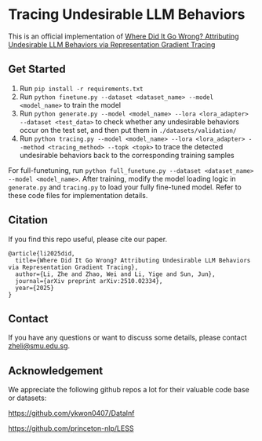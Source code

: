 # Tracing Undesirable LLM Behaviors
This is an official implementation of [Where Did It Go Wrong? Attributing Undesirable LLM Behaviors via Representation Gradient Tracing](https://arxiv.org/pdf/2510.02334)

## Get Started
1. Run `pip install -r requirements.txt`
2. Run `python finetune.py --dataset <dataset_name> --model <model_name>` to train the model
3. Run `python generate.py --model <model_name> --lora <lora_adapter> --dataset <test_data>` to check whether any undesirable behaviors occur on the test set, and then put them in `./datasets/validation/`
4. Run `python tracing.py --model <model_name> --lora <lora_adapter> --method <tracing_method> --topk <topk>` to trace the detected undesirable behaviors back to the corresponding training samples

For full-funetuning, run `python full_funetune.py --dataset <dataset_name> --model <model_name>`. After training, modify the model loading logic in `generate.py` and `tracing.py` to load your fully fine-tuned model. Refer to these code files for implementation details.

## Citation

If you find this repo useful, please cite our paper. 

```
@article{li2025did,
  title={Where Did It Go Wrong? Attributing Undesirable LLM Behaviors via Representation Gradient Tracing},
  author={Li, Zhe and Zhao, Wei and Li, Yige and Sun, Jun},
  journal={arXiv preprint arXiv:2510.02334},
  year={2025}
}
```

## Contact

If you have any questions or want to discuss some details, please contact zheli@smu.edu.sg.

## Acknowledgement

We appreciate the following github repos a lot for their valuable code base or datasets:

https://github.com/ykwon0407/DataInf

https://github.com/princeton-nlp/LESS
